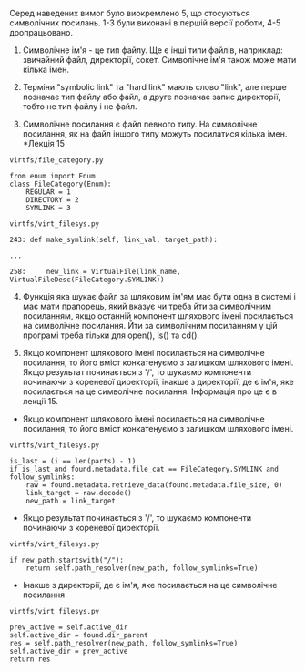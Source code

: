 Серед наведених вимог було виокремлено 5, що стосуються символічних посилань. 1-3 були виконані в першій версії роботи, 4-5 доопрацьовано.

1. Символічне ім'я - це тип файлу. Ще є інші типи файлів, наприклад: звичайний файл, директорії, сокет. Символічне ім'я також може мати кілька імен.

2. Терміни "symbolic link" та "hard link" мають слово "link", але перше позначає тип файлу або файл, а друге позначає запис директорії, тобто не тип файлу і не файл.

3. Символічне посилання є файл певного типу. На символічне посилання, як на файл іншого типу можуть посилатися кілька імен. *Лекція 15

`virtfs/file_category.py`
```
from enum import Enum
class FileCategory(Enum):
    REGULAR = 1
    DIRECTORY = 2
    SYMLINK = 3
```

`virtfs/virt_filesys.py`
```
243: def make_symlink(self, link_val, target_path):

...

258:     new_link = VirtualFile(link_name, VirtualFileDesc(FileCategory.SYMLINK))
```

4. Функція яка шукає файл за шляховим ім'ям має бути одна в системі і має мати прапорець, який вказує чи треба йти за символічним посиланням, якщо останній компонент шляхового імені посилається на символічне посилання. Йти за символічним посиланням у цій програмі треба тільки для open(), ls() та cd().

5. Якщо компонент шляхового імені посилається на символічне посилання, то його вміст конкатенуємо з залишком шляхового імені. Якщо результат починається з '/', то шукаємо компоненти починаючи з кореневої директорії, інакше з директорії, де є ім'я, яке посилається на це символічне посилання. Інформація про це є в лекції 15.

- Якщо компонент шляхового імені посилається на символічне посилання, то його вміст конкатенуємо з залишком шляхового імені.

`virtfs/virt_filesys.py`

```
is_last = (i == len(parts) - 1)
if is_last and found.metadata.file_cat == FileCategory.SYMLINK and follow_symlinks:
    raw = found.metadata.retrieve_data(found.metadata.file_size, 0)
    link_target = raw.decode()
    new_path = link_target
```

- Якщо результат починається з '/', то шукаємо компоненти починаючи з кореневої директорії.

`virtfs/virt_filesys.py`

 ```
 if new_path.startswith("/"):
     return self.path_resolver(new_path, follow_symlinks=True)
```

- Інакше з директорії, де є ім'я, яке посилається на це символічне посилання

`virtfs/virt_filesys.py`

```
prev_active = self.active_dir
self.active_dir = found.dir_parent
res = self.path_resolver(new_path, follow_symlinks=True)
self.active_dir = prev_active
return res
```
